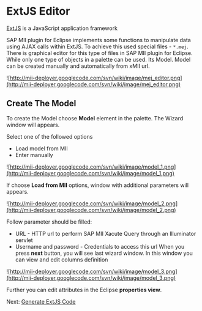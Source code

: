 # ExtJS Editor #

[ExtJS](http://en.wikipedia.org/wiki/Ext_JS) is a JavaScript application framework

SAP MII plugin for Eclipse implements some functions to manipulate data using AJAX calls within ExtJS.
To achieve this used special files - `*.mej`.
There is graphical editor for this type of files in SAP MII plugin for Eclipse.
While only one type of objects in a palette can be used. Its Model. Model can be created manually and automatically from xMII url.

![http://mii-deployer.googlecode.com/svn/wiki/image/mej_editor.png](http://mii-deployer.googlecode.com/svn/wiki/image/mej_editor.png)

## Create The Model ##
To create the Model choose **Model** element in the palette. The Wizard window will appears.

Select one of the followed options
  * Load model from MII
  * Enter manually

![http://mii-deployer.googlecode.com/svn/wiki/image/model_1.png](http://mii-deployer.googlecode.com/svn/wiki/image/model_1.png)

If choose **Load from MII** options, window with additional parameters will appears.

![http://mii-deployer.googlecode.com/svn/wiki/image/model_2.png](http://mii-deployer.googlecode.com/svn/wiki/image/model_2.png)

Follow parameter should be filled:
  * URL - HTTP url to perform SAP MII Xacute Query through an Illuminator servlet
  * Username and password - Credentials to access this url
When you press **next** button, you will see last wizard window. In this window you can view and edit columns definition

![http://mii-deployer.googlecode.com/svn/wiki/image/model_3.png](http://mii-deployer.googlecode.com/svn/wiki/image/model_3.png)

Further you can edit attributes in the Eclipse **properties view**.

Next: [Generate ExtJS Code](Generate_Code.md)
